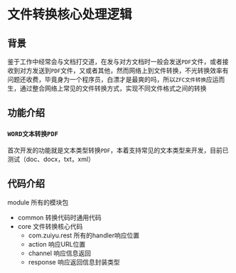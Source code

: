 # 文件转换核心处理逻辑
## 背景
鉴于工作中经常会与文档打交道，在发与对方文档时一般会发送`PDF`文件，或者接收到对方发送到`PDF`文件，又或者其他，然而网络上到文件转换，不光转换效率有问题还收费，毕竟身为一个程序员，白漂才是最爽的吗，所以`ZFC文件转换`应运而生，通过整合网络上常见的文件转换方式，实现不同文件格式之间的转换
## 功能介绍
### `WORD文本转换PDF`
首次开发的功能就是文本类型转换`PDF`，本着支持常见的文本类型来开发，目前已测试（doc、docx，txt，xml）
## 代码介绍
module 所有的模块包
 - common 转换代码时通用代码
 - core 文件转换核心代码
   - com.zuiyu.rest 所有的handler响应位置
   - action 响应URL位置
   - channel 响应信息返回
   - response 响应返回信息封装类型


